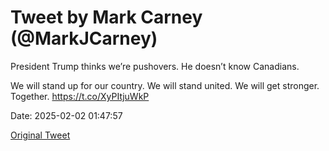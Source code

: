 # Tweet by Mark Carney (@MarkJCarney)

President Trump thinks we’re pushovers. He doesn’t know Canadians.

We will stand up for our country. We will stand united. We will get stronger. Together. https://t.co/XyPItjuWkP

Date: 2025-02-02 01:47:57

[Original Tweet](https://x.com/MarkJCarney/status/1885867724846362891)
